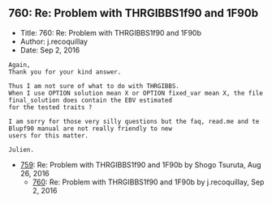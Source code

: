 ## 760: Re: Problem with THRGIBBS1f90 and 1F90b

- Title: 760: Re: Problem with THRGIBBS1f90 and 1F90b
- Author: j.recoquillay
- Date: Sep 2, 2016

```
Again,
Thank you for your kind answer.

Thus I am not sure of what to do with THRGIBBS.
When I use OPTION solution mean X or OPTION fixed_var mean X, the file final_solution does contain the EBV estimated
for the tested traits ?

I am sorry for those very silly questions but the faq, read.me and te Blupf90 manual are not really friendly to new
users for this matter.

Julien.
```

- [759](0759.md): Re: Problem with THRGIBBS1f90 and 1F90b by Shogo Tsuruta, Aug 26, 2016
    - [760](0760.md): Re: Problem with THRGIBBS1f90 and 1F90b by j.recoquillay, Sep 2, 2016
